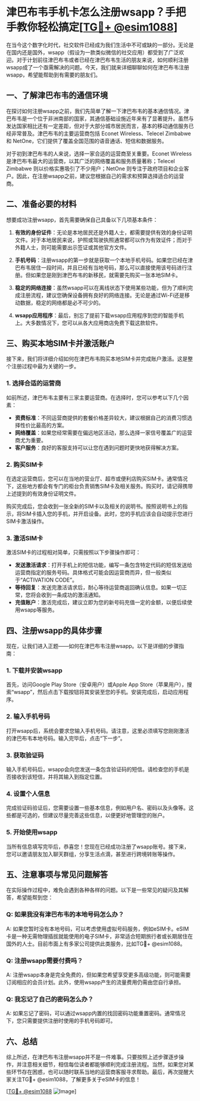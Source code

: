 # 津巴布韦手机卡怎么注册wsapp？手把手教你轻松搞定[[TG💪+ @esim1088](https://t.me/s/esim1088)]

在当今这个数字化时代，社交软件已经成为我们生活中不可或缺的一部分。无论是在国内还是国外，wsapp（假设为一款类似微信的社交应用）都受到了广泛欢迎。对于计划前往津巴布韦或者已经在津巴布韦生活的朋友来说，如何顺利注册wsapp成了一个亟需解决的问题。今天，我们就来详细聊聊如何在津巴布韦注册wsapp，希望能帮助到有需要的朋友们。

## 一、了解津巴布韦的通信环境

在探讨如何注册wsapp之前，我们先简单了解一下津巴布韦的基本通信情况。津巴布韦是一个位于非洲南部的国家，其通信基础设施近年来有了显著提升。虽然与发达国家相比还有一定差距，但对于大部分城市居民而言，基本的移动通信服务已经非常普及。津巴布韦的主要运营商包括 Econet Wireless、Telecel Zimbabwe 和 NetOne，它们提供了覆盖全国范围的语音通话、短信和数据服务。

对于初到津巴布韦的人来说，选择一家合适的运营商至关重要。Econet Wireless 是津巴布韦最大的运营商，以其广泛的网络覆盖和服务质量著称；Telecel Zimbabwe 则以价格实惠吸引了不少用户；NetOne 则专注于政府项目和企业客户。因此，在注册wsapp之前，建议您根据自己的需求和预算选择适合的运营商。

## 二、准备必要的材料

想要成功注册wsapp，首先需要确保自己具备以下几项基本条件：

1. **有效的身份证件**：无论是本地居民还是外籍人士，都需要提供有效的身份证明文件。对于本地居民来说，护照或驾驶执照通常都可以作为有效证件；而对于外籍人士，则可能需要出示签证或其他官方文件。

2. **手机号码**：注册wsapp的第一步就是获取一个本地手机号码。如果您已经在津巴布韦居住一段时间，并且已经有当地号码，那么可以直接使用该号码进行注册。但如果您是刚到津巴布韦的新移民，就需要先购买一张本地SIM卡。

3. **稳定的网络连接**：虽然wsapp可以在离线状态下使用某些功能，但为了顺利完成注册流程，建议您确保设备拥有良好的网络连接。无论是通过Wi-Fi还是移动数据，稳定的网络都是必不可少的。

4. **wsapp应用程序**：最后，别忘了提前下载wsapp应用程序到您的智能手机上。大多数情况下，您可以从各大应用商店免费下载这款软件。

## 三、购买本地SIM卡并激活账户

接下来，我们将详细介绍如何在津巴布韦购买本地SIM卡并完成账户激活。这是整个注册过程中最为关键的一步。

### 1. 选择合适的运营商

如前所述，津巴布韦主要有三家主要运营商。在选择时，您可以参考以下几个因素：

- **资费标准**：不同运营商提供的套餐价格差异较大，建议根据自己的消费习惯选择性价比最高的方案。
- **网络覆盖**：如果您经常需要在偏远地区活动，那么选择一家信号覆盖广的运营商尤为重要。
- **客户服务**：良好的客服支持可以让您在遇到问题时更快地获得解决方案。

### 2. 购买SIM卡

在选定运营商后，您可以在当地的营业厅、超市或便利店购买SIM卡。通常情况下，这些地方都会有专门的柜台负责销售SIM卡及相关服务。购买时，请记得携带上述提到的有效身份证明文件。

购买完成后，您会收到一张全新的SIM卡以及相关的说明书。按照说明书上的指示，将SIM卡插入您的手机，并开启设备。此时，您的手机应该会自动提示您进行SIM卡激活操作。

### 3. 激活SIM卡

激活SIM卡的过程相对简单，只需按照以下步骤操作即可：

- **发送激活请求**：打开手机上的短信功能，编写一条包含特定代码的短信发送给运营商指定的服务号码。具体格式可能会因运营商而异，但一般类似于“ACTIVATION CODE”。
- **等待回复**：发送完激活请求后，耐心等待运营商返回确认信息。如果一切正常，您将会收到一条成功的激活通知。
- **充值账户**：激活完成后，建议立即为您的新号码充值一定的金额，以便后续使用wsapp等服务。

## 四、注册wsapp的具体步骤

现在，让我们进入正题——如何在津巴布韦注册wsapp。以下是详细的步骤指南：

### 1. 下载并安装wsapp

首先，访问Google Play Store（安卓用户）或Apple App Store（苹果用户），搜索“wsapp”，然后点击下载按钮将其安装至您的手机。安装完成后，启动应用程序。

### 2. 输入手机号码

打开wsapp后，系统会要求您输入手机号码。请注意，这里必须填写您刚刚激活的津巴布韦本地号码。输入完毕后，点击“下一步”。

### 3. 获取验证码

输入手机号码后，wsapp会向您发送一条包含验证码的短信。请检查您的手机是否接收到该短信，并将其输入到指定位置。

### 4. 设置个人信息

完成验证码验证后，您需要设置一些基本信息，例如用户名、密码以及头像等。这些都是可选的，但建议尽量完善这些信息，以便更好地管理您的账户。

### 5. 开始使用wsapp

当所有信息填写完毕后，恭喜您！您现在已经成功注册了wsapp账号。接下来，您可以邀请朋友加入聊天群组，分享生活点滴，甚至进行跨境转账等操作。

## 五、注意事项与常见问题解答

在实际操作过程中，难免会遇到各种各样的问题。以下是一些常见的疑问及其解答，希望能帮到您：

### Q: 如果我没有津巴布韦的本地号码怎么办？

A: 如果您暂时没有本地号码，可以考虑使用虚拟号码服务，例如eSIM卡。eSIM卡是一种无需物理插拔就能使用的电子SIM卡，非常适合短期旅行者或长期居住在国外的人士。目前市面上有多家公司提供此类服务，比如TG💪+ @esim1088。

### Q: 注册wsapp需要付费吗？

A: 注册wsapp本身是完全免费的，但如果您希望享受更多高级功能，则可能需要订阅相应的会员计划。此外，使用wsapp产生的流量费用仍需由您自行承担。

### Q: 我忘记了自己的密码怎么办？

A: 如果忘记了密码，可以通过wsapp内置的找回密码功能重置密码。通常情况下，您只需要提供注册时使用的手机号码即可。

## 六、总结

综上所述，在津巴布韦注册wsapp并不是一件难事。只要按照上述步骤逐步操作，并注意相关细节，相信每位读者都能够顺利完成注册流程。当然，如果您对某些环节存在困惑，也可以随时联系当地的运营商客服寻求帮助。最后，再次提醒大家关注TG💪+ @esim1088，了解更多关于eSIM卡的信息！

[[TG💪+ @esim1088](https://t.me/s/esim1088) ![Image](https://i.postimg.cc/4NQfJmqS/Snipaste-2025-05-13-00-14-12.png)]